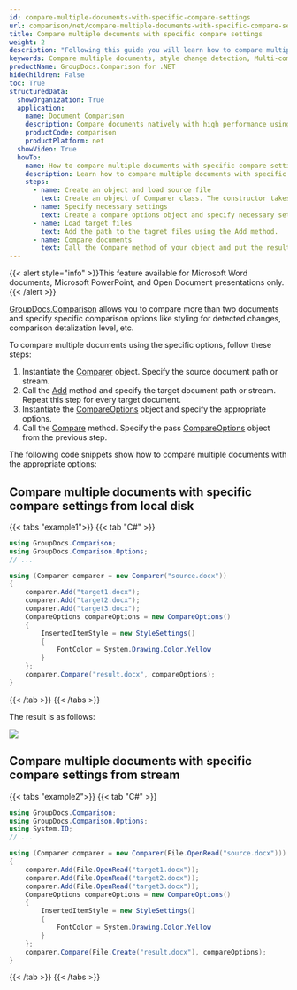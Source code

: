 ```yaml
---
id: compare-multiple-documents-with-specific-compare-settings
url: comparison/net/compare-multiple-documents-with-specific-compare-settings
title: Compare multiple documents with specific compare settings
weight: 2
description: "Following this guide you will learn how to compare multiple documents with different customisations - style detection, change comparison detalisation level and more."
keywords: Compare multiple documents, style change detection, Multi-compare files
productName: GroupDocs.Comparison for .NET
hideChildren: False
toc: True
structuredData:
  showOrganization: True
  application:
    name: Document Comparison
    description: Compare documents natively with high performance using C# language and GroupDocs.Comparison for .NET
    productCode: comparison
    productPlatform: net
  showVideo: True
  howTo:
    name: How to compare multiple documents with specific compare settings in .NET
    description: Learn how to compare multiple documents with specific compare settings in .NET step by step
    steps:
      - name: Create an object and load source file
        text: Create an object of Comparer class. The constructor takes the source file path parameter. You may specify absolute or relative file path as per your requirements.
      - name: Specify necessary settings
        text: Create a compare options object and specify necessary settings.
      - name: Load target files
        text: Add the path to the tagret files using the Add method.
      - name: Compare documents
        text: Call the Compare method of your object and put the resulting file path parameter and the options object.
---
```


{{< alert style="info" >}}This feature available for Microsoft Word documents, Microsoft PowerPoint, and Open Document presentations only.{{< /alert >}}

[GroupDocs.Comparison](https://products.groupdocs.com/comparison/net) allows you to compare more than two documents and specify specific comparison options like styling for detected changes, comparison detalization level, etc.

To compare multiple documents using the specific options, follow these steps:

1.  Instantiate the [Comparer](https://reference.groupdocs.com/net/comparison/groupdocs.comparison/comparer) object. Specify the source document path or stream.
2. Call the [Add](https://reference.groupdocs.com/net/comparison/groupdocs.comparison/comparer/methods/add/index) method and specify the target document path or stream. Repeat this step for every target document.
3.  Instantiate the [CompareOptions](https://reference.groupdocs.com/net/comparison/groupdocs.comparison.options/compareoptions) object and specify the appropriate options.
4.  Call the [Compare](https://reference.groupdocs.com/comparison/net/groupdocs.comparison/comparer/compare#compare_8) method. Specify the pass [CompareOptions](https://reference.groupdocs.com/net/comparison/groupdocs.comparison.options/compareoptions) object from the previous step.

The following code snippets show how to compare multiple documents with the appropriate options:

## Compare multiple documents with specific compare settings from local disk

{{< tabs "example1">}}
{{< tab "C#" >}}
```csharp
using GroupDocs.Comparison;
using GroupDocs.Comparison.Options;
// ...

using (Comparer comparer = new Comparer("source.docx"))
{
    comparer.Add("target1.docx");
    comparer.Add("target2.docx");
    comparer.Add("target3.docx");
    CompareOptions compareOptions = new CompareOptions()
    {
        InsertedItemStyle = new StyleSettings()
        {
            FontColor = System.Drawing.Color.Yellow
        }
    };
    comparer.Compare("result.docx", compareOptions);
}
```
{{< /tab >}}
{{< /tabs >}}

The result is as follows:

![](/comparison/net/images/compare-multiple-settings.png)

## Compare multiple documents with specific compare settings from stream

{{< tabs "example2">}}
{{< tab "C#" >}}
```csharp
using GroupDocs.Comparison;
using GroupDocs.Comparison.Options;
using System.IO;
// ...

using (Comparer comparer = new Comparer(File.OpenRead("source.docx")))
{
    comparer.Add(File.OpenRead("target1.docx"));
    comparer.Add(File.OpenRead("target2.docx"));
    comparer.Add(File.OpenRead("target3.docx"));
    CompareOptions compareOptions = new CompareOptions()
    {
        InsertedItemStyle = new StyleSettings()
        {
            FontColor = System.Drawing.Color.Yellow
        }
    };
    comparer.Compare(File.Create("result.docx"), compareOptions);
}
```
{{< /tab >}}
{{< /tabs >}}
